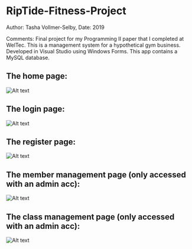 # RipTide-Fitness-Project
Author: Tasha Vollmer-Selby,
Date:   2019

Comments:
Final project for my Programming II paper that I completed at WelTec. 
This is a management system for a hypothetical gym business.
Developed in Visual Studio using Windows Forms.
This app contains a MySQL database. 

## The home page:
![Alt text](https://user-images.githubusercontent.com/57430068/92542888-218f1080-f29e-11ea-9143-d6b4020f09bd.png)

## The login page:
![Alt text](https://user-images.githubusercontent.com/57430068/92542889-2227a700-f29e-11ea-844f-fbf275198caa.png)

## The register page:
![Alt text](https://user-images.githubusercontent.com/57430068/92542890-22c03d80-f29e-11ea-8fb6-83a880c2180f.png)

## The member management page (only accessed with an admin acc):
![Alt text](https://user-images.githubusercontent.com/57430068/92542884-20f67a00-f29e-11ea-98fb-5d0d5feb0c20.png)

## The class management page (only accessed with an admin acc):
![Alt text](https://user-images.githubusercontent.com/57430068/92542881-1fc54d00-f29e-11ea-9637-0fa1e056efd4.png)
